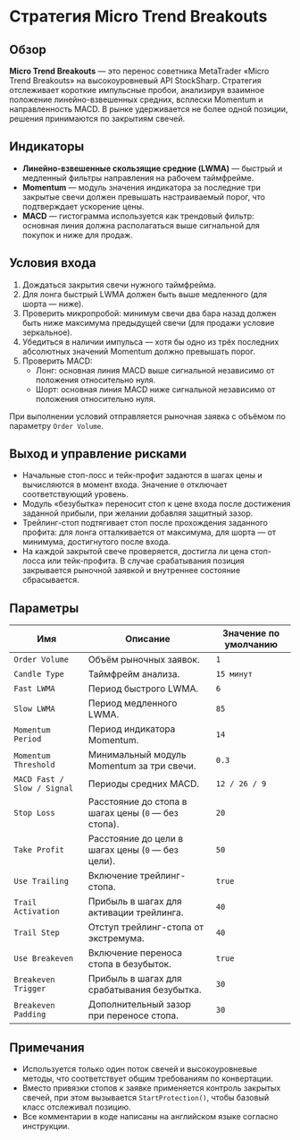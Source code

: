 # Стратегия Micro Trend Breakouts

## Обзор
**Micro Trend Breakouts** — это перенос советника MetaTrader «Micro Trend Breakouts» на высокоуровневый API StockSharp. Стратегия отслеживает короткие импульсные пробои, анализируя взаимное положение линейно-взвешенных средних, всплески Momentum и направленность MACD. В рынке удерживается не более одной позиции, решения принимаются по закрытиям свечей.

## Индикаторы
- **Линейно-взвешенные скользящие средние (LWMA)** — быстрый и медленный фильтры направления на рабочем таймфрейме.
- **Momentum** — модуль значения индикатора за последние три закрытые свечи должен превышать настраиваемый порог, что подтверждает ускорение цены.
- **MACD** — гистограмма используется как трендовый фильтр: основная линия должна располагаться выше сигнальной для покупок и ниже для продаж.

## Условия входа
1. Дождаться закрытия свечи нужного таймфрейма.
2. Для лонга быстрый LWMA должен быть выше медленного (для шорта — ниже).
3. Проверить микропробой: минимум свечи два бара назад должен быть ниже максимума предыдущей свечи (для продажи условие зеркальное).
4. Убедиться в наличии импульса — хотя бы одно из трёх последних абсолютных значений Momentum должно превышать порог.
5. Проверить MACD:
   - Лонг: основная линия MACD выше сигнальной независимо от положения относительно нуля.
   - Шорт: основная линия MACD ниже сигнальной независимо от положения относительно нуля.

При выполнении условий отправляется рыночная заявка с объёмом по параметру `Order Volume`.

## Выход и управление рисками
- Начальные стоп-лосс и тейк-профит задаются в шагах цены и вычисляются в момент входа. Значение `0` отключает соответствующий уровень.
- Модуль «безубытка» переносит стоп к цене входа после достижения заданной прибыли, при желании добавляя защитный зазор.
- Трейлинг-стоп подтягивает стоп после прохождения заданного профита: для лонга отталкивается от максимума, для шорта — от минимума, достигнутого после входа.
- На каждой закрытой свече проверяется, достигла ли цена стоп-лосса или тейк-профита. В случае срабатывания позиция закрывается рыночной заявкой и внутреннее состояние сбрасывается.

## Параметры
| Имя | Описание | Значение по умолчанию |
| --- | --- | --- |
| `Order Volume` | Объём рыночных заявок. | `1` |
| `Candle Type` | Таймфрейм анализа. | `15 минут` |
| `Fast LWMA` | Период быстрого LWMA. | `6` |
| `Slow LWMA` | Период медленного LWMA. | `85` |
| `Momentum Period` | Период индикатора Momentum. | `14` |
| `Momentum Threshold` | Минимальный модуль Momentum за три свечи. | `0.3` |
| `MACD Fast / Slow / Signal` | Периоды средних MACD. | `12 / 26 / 9` |
| `Stop Loss` | Расстояние до стопа в шагах цены (`0` — без стопа). | `20` |
| `Take Profit` | Расстояние до цели в шагах цены (`0` — без цели). | `50` |
| `Use Trailing` | Включение трейлинг-стопа. | `true` |
| `Trail Activation` | Прибыль в шагах для активации трейлинга. | `40` |
| `Trail Step` | Отступ трейлинг-стопа от экстремума. | `40` |
| `Use Breakeven` | Включение переноса стопа в безубыток. | `true` |
| `Breakeven Trigger` | Прибыль в шагах для срабатывания безубытка. | `30` |
| `Breakeven Padding` | Дополнительный зазор при переносе стопа. | `30` |

## Примечания
- Используется только один поток свечей и высокоуровневые методы, что соответствует общим требованиям по конвертации.
- Вместо привязки стопов к заявке применяется контроль закрытых свечей, при этом вызывается `StartProtection()`, чтобы базовый класс отслеживал позицию.
- Все комментарии в коде написаны на английском языке согласно инструкции.

